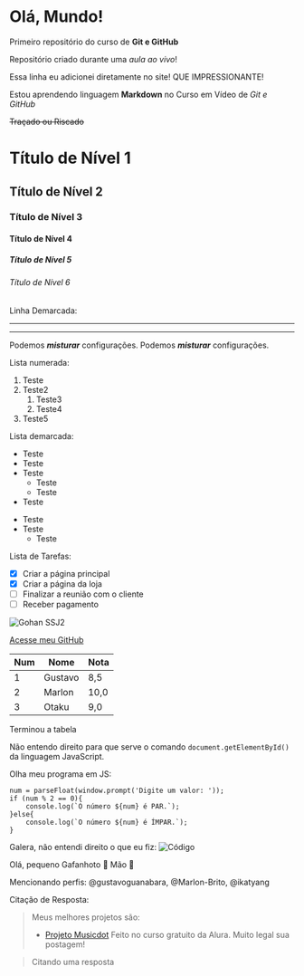 # Olá, Mundo!
 Primeiro repositório do curso de **Git e GitHub**

Repositório criado durante uma *aula ao vivo*!

Essa linha eu adicionei diretamente no site! QUE IMPRESSIONANTE!

Estou aprendendo linguagem __Markdown__ no Curso em Vídeo de _Git e GitHub_

~~Traçado ou Riscado~~

# Título de Nível 1
## Título de Nível 2
### Título de Nível 3
#### Título de Nível 4
##### Título de Nível 5
###### Título de Nível 6

Linha Demarcada:
***
---

Podemos *__misturar__* configurações.
Podemos __*misturar*__ configurações.

Lista numerada:
1. Teste
2. Teste2
   1. Teste3
   0. Teste4
999. Teste5

Lista demarcada:
* Teste
* Teste
* Teste
   * Teste
   * Teste
* Teste

- Teste
- Teste
  - Teste

 Lista de Tarefas:
 - [x] Criar a página principal
 - [x] Criar a página da loja
 - [ ] Finalizar a reunião com o cliente
 - [ ] Receber pagamento

![Gohan SSJ2](https://github.com/Marlon-Brito/Ola-Mundo/assets/148072815/6aea4c13-c766-4f72-8868-f96aa16a7379)

[Acesse meu GitHub](https://github.com/Marlon-Brito)


Num | Nome | Nota
---|---|---
1 | Gustavo | 8,5
2 | Marlon | 10,0
3 | Otaku | 9,0

Terminou a tabela

Não entendo direito para que serve o comando `document.getElementById()` da linguagem JavaScript.

Olha meu programa em JS:
```
num = parseFloat(window.prompt('Digite um valor: '));
if (num % 2 == 0){
    console.log(`O número ${num} é PAR.`);
}else{
    console.log(`O número ${num} é ÍMPAR.`);
}
```

Galera, não entendi direito o que eu fiz:
![Código](https://github.com/Marlon-Brito/Ola-Mundo/assets/148072815/2170251b-05a7-42a7-b335-72b3fc10b5a1)

Olá, pequeno Gafanhoto 🖖
Mão 🤙

Mencionando perfis: @gustavoguanabara, @Marlon-Brito, @ikatyang

Citação de Resposta:

> Meus melhores projetos são:
> 
> * [Projeto Musicdot](https://github.com/Marlon-Brito/projeto-musicdot.git)
>   Feito no curso gratuito da Alura.
Muito legal sua postagem!

> Citando uma resposta
